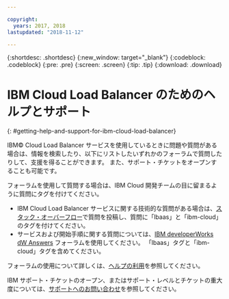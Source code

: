 ```yaml
---

copyright:
  years: 2017, 2018
lastupdated: "2018-11-12"

---
```


{:shortdesc: .shortdesc}
{:new_window: target="_blank"}
{:codeblock: .codeblock}
{:pre: .pre}
{:screen: .screen}
{:tip: .tip}
{:download: .download}

# IBM Cloud Load Balancer のためのヘルプとサポート
{: #getting-help-and-support-for-ibm-cloud-load-balancer}

IBM© Cloud Load Balancer サービスを使用しているときに問題や質問がある場合は、情報を検索したり、以下にリストしたいずれかのフォーラムで質問したりして、支援を得ることができます。 また、サポート・チケットをオープンすることも可能です。

フォーラムを使用して質問する場合は、IBM Cloud 開発チームの目に留まるように質問にタグを付けてください。

* IBM Cloud Load Balancer サービスに関する技術的な質問がある場合は、[スタック・オーバーフロー](https://stackoverflow.com/search?q=lbaas+ibm-cloud)で質問を投稿し、質問に「lbaas」と「ibm-cloud」のタグを付けてください。
* サービスおよび開始手順に関する質問については、[IBM developerWorks dW Answers](https://developer.ibm.com/answers/topics/lbaas.html?smartspace=ibm-cloud) フォーラムを使用してください。 「lbaas」タグと「ibm-cloud」タグを含めてください。

フォーラムの使用について詳しくは、[ヘルプの利用](https://{DomainName}/docs/get-support?topic=get-support-using-avatar)を参照してください。

IBM サポート・チケットのオープン、またはサポート・レベルとチケットの重大度については、[サポートへのお問い合わせ](/docs/get-support?topic=get-support-contacting-bluemix-support-dedicated-local)を参照してください。
